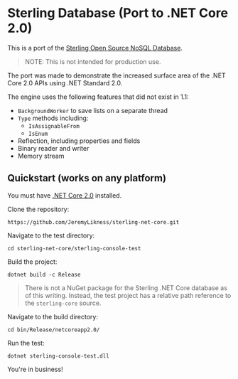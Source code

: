 # Sterling Database (Port to .NET Core 2.0)

This is a port of the [Sterling Open Source NoSQL Database](https://github.com/jeremylikness/sterlingnosql).

> NOTE: This is not intended for production use.

The port was made to demonstrate the increased surface area of the .NET Core 2.0 APIs using .NET Standard 2.0.

The engine uses the following features that did not exist in 1.1:

* `BackgroundWorker` to save lists on a separate thread
* `Type` methods including:
  * `IsAssignableFrom`
  * `IsEnum`
* Reflection, including properties and fields
* Binary reader and writer
* Memory stream

## Quickstart (works on any platform)

You must have [.NET Core 2.0](https://github.com/dotnet/core/blob/master/release-notes/download-archive.md) installed.

Clone the repository:

`https://github.com/JeremyLikness/sterling-net-core.git`

Navigate to the test directory:

`cd sterling-net-core/sterling-console-test`

Build the project:

`dotnet build -c Release`

> There is not a NuGet package for the Sterling .NET Core database as of this writing. Instead, the test project has a relative path reference to the `sterling-core` source.

Navigate to the build directory:

`cd bin/Release/netcoreapp2.0/`

Run the test:

`dotnet sterling-console-test.dll`

You're in business!